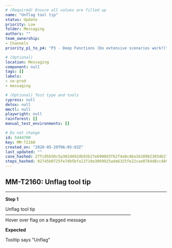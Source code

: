 ```yaml
---
# (Required) Ensure all values are filled up
name: "Unflag tool tip"
status: Update
priority: Low
folder: Messaging
authors: ""
team_ownership: 
- Channels
priority_p1_to_p4: "P3 - Deep Functions (Do extensive scenarios work?)"

# (Optional)
location: Messaging
component: null
tags: []
labels: 
- se-prod
- messaging

# (Optional) Test type and tools
cypress: null
detox: null
mmctl: null
playwright: null
rainforest: []
manual_test_environments: []

# Do not change
id: 5444760
key: MM-T2160
created_on: "2020-05-20T06:05:03Z"
last_updated: ""
case_hashed: 27fc85b50c5a302d492db93b27e6900d3f62f4a0c46a16109823034627726df13ea1a17c3c9662750864c078048a527e
steps_hashed: 02745b0725fe7db5bfa13719a3069925ade6325fe22cae0784d8cc489db3e375d9d9c7ec76a4340313eac3a48c9dfec3
---
```


<!-- (Auto-generated) Based on frontmatter's "key" and "name" -->

## MM-T2160: Unflag tool tip

---

**Step 1**

Unflag tool tip\
————————————————————————————\
Hover over flag on a flagged message

**Expected**

Tooltip says "Unflag"
